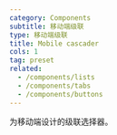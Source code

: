 ```yaml
---
category: Components
subtitle: 移动端级联
type: 移动端级联
title: Mobile cascader
cols: 1
tag: preset
related:
  - /components/lists
  - /components/tabs
  - /components/buttons
---
```


为移动端设计的级联选择器。
